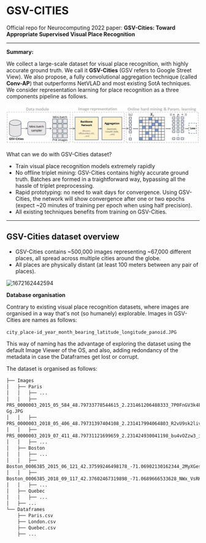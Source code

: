 # GSV-CITIES

Official repo for Neurocomputing 2022 paper: **GSV-Cities: Toward Appropriate Supervised Visual Place Recognition**

---

**Summary:**

We collect a large-scale dataset for visual place recognition, with highly accurate ground truth. We call it **GSV-Cities** (GSV refers to Google Street View). We also propose, a fully convolutional aggregation technique (called **Conv-AP**) that outperforms NetVLAD and most existing SotA techniques. We consider representation learning for place recognition as a three components pipeline as follows.

![1672170020629](image/README/1672170020629.png)

What can we do with GSV-Cities dataset?

* Train visual place recognition models extremely rapidly
* No offline triplet mining: GSV-Cities contains highly accurate ground truth. Batches are formed in a traightforward way, bypassing all the hassle of triplet preprocessing.
* Rapid prototyping: no need to wait days for convergence. Using GSV-Cities, the network will show convergence after one or two epochs (expect ~20 minutes of training per epoch when using half precision).
* All existing techniques benefits from training on GSV-Cities.

---

## GSV-Cities dataset overview

* GSV-Cities contains ~500,000 images representing ~67,000 different places, all spread across multiple cities around the globe.
* All places are physically distant (at least 100 meters between any pair of places).

![1672162442594](image/README/1672162442594.png)

**Database organisation**

Contrary to existing visual place recognition datasets, where images are organised in a way that's not (so humanely) explorable. Images in GSV-Cities are names as follows:

`city_place-id_year_month_bearing_latitude_longitude_panoid.JPG`

This way of naming has the advantage of exploring the dataset using the default Image Viewer of the OS, and also, adding redondancy of the metadata in case the Dataframes get lost or corrupt.

The dataset is organised as follows:

```
├── Images
│   ├── Paris
│   │   ├── ...
│   │   ├── PRS_0000003_2015_05_584_48.79733778544615_2.231461206488333_7P0FnGV3k4Fmtw66b8_-Gg.JPG
│   │   ├── PRS_0000003_2018_05_406_48.79731397404108_2.231417994064803_R2vU9sk2livhkYbhy8SFfA.JPG
│   │   ├── PRS_0000003_2019_07_411_48.79731121699659_2.231424930041198_bu4vOZzw3_iU5QxKiQciJA
│   │   ├── ...
│   ├── Boston
│   │   ├── ...
│   │   ├── Boston_0006385_2015_06_121_42.37599246498178_-71.06902130162344_2MyXGeslIiua6cMcDQx9Vg.JPG
│   │   ├── Boston_0006385_2018_09_117_42.37602467319898_-71.0689666533628_NWx_VsRKGwOQnvV8Gllyog.JPG
│   │   ├── ...
│   ├── Quebec
│   │   ├── ...
│   ├── ...
└── Dataframes
    ├── Paris.csv
    ├── London.csv
    ├── Quebec.csv
    ├── ...

```
